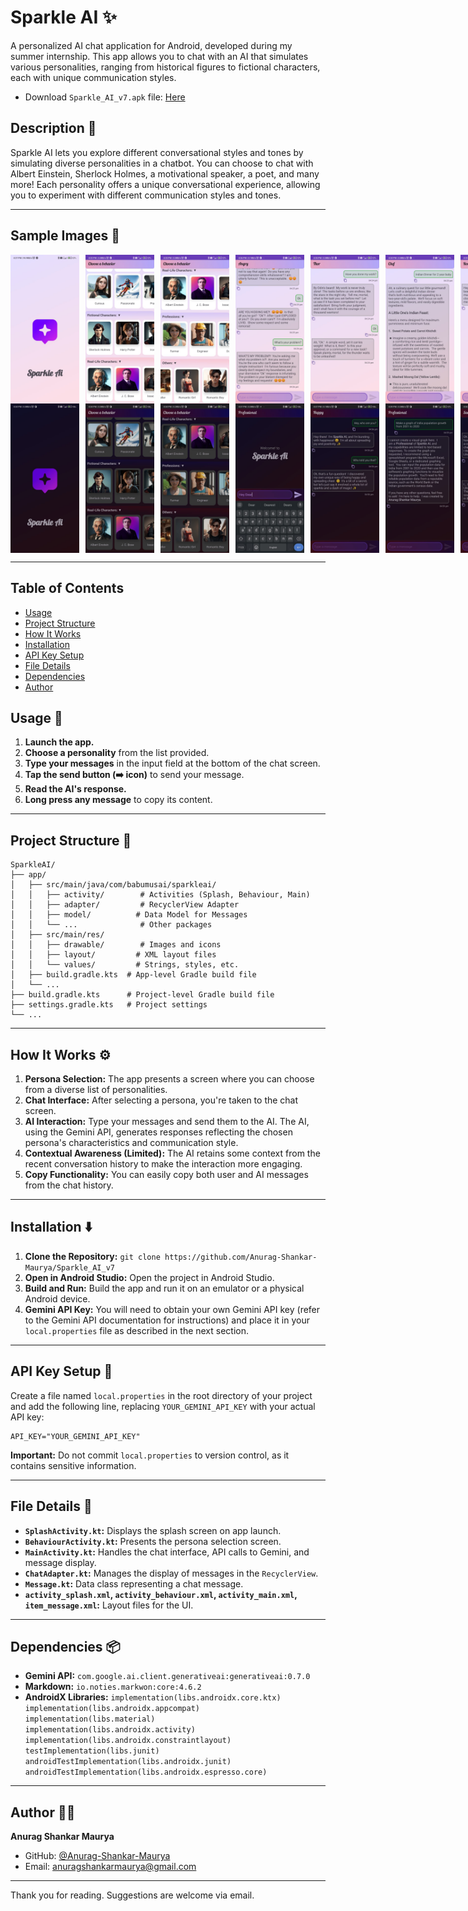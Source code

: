 # Sparkle AI ✨

A personalized AI chat application for Android, developed during my summer internship. This app
allows you to chat with
an AI that simulates various personalities, ranging from historical figures to fictional characters,
each with unique
communication styles.

- Download `Sparkle_AI_v7.apk` file:
  [Here](https://github.com/Anurag-Shankar-Maurya/Sparkle_AI_v7/blob/master/Sparkle_AI_v7.apk)

## Description 📝

Sparkle AI lets you explore different conversational styles and tones by simulating diverse
personalities in a chatbot.
You can choose to chat with Albert Einstein, Sherlock Holmes, a motivational speaker, a poet, and
many more! Each
personality offers a unique conversational experience, allowing you to experiment with different
communication styles
and tones.

---

## Sample Images 📸

<div style="display: flex; flex-wrap: nowrap; gap: 10px; justify-content: space-evenly; align-items: center; 
    margin: 0 auto; height: 100%; align-content: center;">
<img src="https://github.com/Anurag-Shankar-Maurya/Sparkle_AI_v7/blob/master/Sample%20Images/splash.jpeg" alt="Splash Screen" width="110">
<img src="https://github.com/Anurag-Shankar-Maurya/Sparkle_AI_v7/blob/master/Sample%20Images/main1.jpeg" alt="Main Screen 1" width="110">
<img src="https://github.com/Anurag-Shankar-Maurya/Sparkle_AI_v7/blob/master/Sample%20Images/main2.jpeg" alt="Main Screen 2" width="110">
<img src="https://github.com/Anurag-Shankar-Maurya/Sparkle_AI_v7/blob/master/Sample%20Images/angry.jpeg" alt="Angry Behavior" width="110">
<img src="https://github.com/Anurag-Shankar-Maurya/Sparkle_AI_v7/blob/master/Sample%20Images/thor.jpeg" alt="Thor" width="110">
<img src="https://github.com/Anurag-Shankar-Maurya/Sparkle_AI_v7/blob/master/Sample%20Images/chef.jpeg" alt="Chef" width="110">
<img src="https://github.com/Anurag-Shankar-Maurya/Sparkle_AI_v7/blob/master/Sample%20Images/romanticGirl.jpeg" alt="Romantic Girl" width="110">

</div>

<div style="display: flex; flex-wrap: nowrap; gap: 10px; justify-content: space-evenly;">

<img src="https://github.com/Anurag-Shankar-Maurya/Sparkle_AI_v7/blob/master/Sample%20Images/splashDark.jpeg" alt="Dark Splash Screen" width="110">
<img src="https://github.com/Anurag-Shankar-Maurya/Sparkle_AI_v7/blob/master/Sample%20Images/mainDark1.jpeg" alt="Dark Main Screen 1" width="110">
<img src="https://github.com/Anurag-Shankar-Maurya/Sparkle_AI_v7/blob/master/Sample%20Images/mainDark2.jpeg" alt="Dark Screen 2" width="110">
<img src="https://github.com/Anurag-Shankar-Maurya/Sparkle_AI_v7/blob/master/Sample%20Images/keyboardDark.jpeg" alt="Dark Keyboard" width="110">
<img src="https://github.com/Anurag-Shankar-Maurya/Sparkle_AI_v7/blob/master/Sample%20Images/happyDark.jpeg" alt="Dark Happy" width="110">
<img src="https://github.com/Anurag-Shankar-Maurya/Sparkle_AI_v7/blob/master/Sample%20Images/professionalDark.jpeg" alt="Dark Professional" width="110">
<img src="https://github.com/Anurag-Shankar-Maurya/Sparkle_AI_v7/blob/master/Sample%20Images/sadDark.jpeg" alt="Dark Sad" width="110">

</div>

---

## Table of Contents

- [Usage](https://github.com/Anurag-Shankar-Maurya/Sparkle_AI_v7?tab=readme-ov-file#usage-)
- [Project Structure](https://github.com/Anurag-Shankar-Maurya/Sparkle_AI_v7?tab=readme-ov-file#project-structure-)
- [How It Works](https://github.com/Anurag-Shankar-Maurya/Sparkle_AI_v7?tab=readme-ov-file#how-it-works-%EF%B8%8F)
- [Installation](https://github.com/Anurag-Shankar-Maurya/Sparkle_AI_v7?tab=readme-ov-file#installation-%EF%B8%8F)
- [API Key Setup](https://github.com/Anurag-Shankar-Maurya/Sparkle_AI_v7?tab=readme-ov-file#api-key-setup-)
- [File Details](https://github.com/Anurag-Shankar-Maurya/Sparkle_AI_v7?tab=readme-ov-file#file-details-)
- [Dependencies](https://github.com/Anurag-Shankar-Maurya/Sparkle_AI_v7?tab=readme-ov-file#dependencies-)
- [Author](https://github.com/Anurag-Shankar-Maurya/Sparkle_AI_v7?tab=readme-ov-file#author-)

## Usage 🚀

1. **Launch the app.**
2. **Choose a personality** from the list provided.
3. **Type your messages** in the input field at the bottom of the chat screen.
4. **Tap the send button (➡️ icon)** to send your message.
5. **Read the AI's response.**
6. **Long press any message** to copy its content.

---

## Project Structure 📂

```
SparkleAI/
├── app/
│   ├── src/main/java/com/babumusai/sparkleai/
│   │   ├── activity/        # Activities (Splash, Behaviour, Main)
│   │   ├── adapter/         # RecyclerView Adapter
│   │   ├── model/          # Data Model for Messages
│   │   └── ...              # Other packages
│   ├── src/main/res/
│   │   ├── drawable/        # Images and icons
│   │   ├── layout/         # XML layout files
│   │   └── values/         # Strings, styles, etc.
│   ├── build.gradle.kts  # App-level Gradle build file
│   └── ...
├── build.gradle.kts      # Project-level Gradle build file
├── settings.gradle.kts   # Project settings
└── ...
```

---

## How It Works ⚙️

1. **Persona Selection:**  The app presents a screen where you can choose from a diverse list of
   personalities.
2. **Chat Interface:** After selecting a persona, you're taken to the chat screen.
3. **AI Interaction:**  Type your messages and send them to the AI. The AI, using the Gemini API,
   generates responses
   reflecting the chosen persona's characteristics and communication style.
4. **Contextual Awareness (Limited):** The AI retains some context from the recent conversation
   history to make the
   interaction more engaging.
5. **Copy Functionality:** You can easily copy both user and AI messages from the chat history.

---

## Installation ⬇️

1. **Clone the Repository:** `git clone https://github.com/Anurag-Shankar-Maurya/Sparkle_AI_v7`
2. **Open in Android Studio:** Open the project in Android Studio.
3. **Build and Run:** Build the app and run it on an emulator or a physical Android device.
4. **Gemini API Key:** You will need to obtain your own Gemini API key (refer to the Gemini API
   documentation for instructions) and place it in your `local.properties` file as described in the
   next section.

---

## API Key Setup 🔑

Create a file named `local.properties` in the root directory of your project and add the following
line, replacing
`YOUR_GEMINI_API_KEY` with your actual API key:

```
API_KEY="YOUR_GEMINI_API_KEY"
```

**Important:** Do not commit `local.properties` to version control, as it contains sensitive
information.

___

## File Details 📄

* **`SplashActivity.kt`:**  Displays the splash screen on app launch.
* **`BehaviourActivity.kt`:** Presents the persona selection screen.
* **`MainActivity.kt`:**  Handles the chat interface, API calls to Gemini, and message display.
* **`ChatAdapter.kt`:**  Manages the display of messages in the `RecyclerView`.
* **`Message.kt`:**  Data class representing a chat message.
* **`activity_splash.xml`, `activity_behaviour.xml`, `activity_main.xml`, `item_message.xml`:**
  Layout files for the UI.

___

## Dependencies 📦

* **Gemini API:** `com.google.ai.client.generativeai:generativeai:0.7.0`
* **Markdown:** `io.noties.markwon:core:4.6.2`
* **AndroidX Libraries:** `implementation(libs.androidx.core.ktx)
  implementation(libs.androidx.appcompat)
  implementation(libs.material)
  implementation(libs.androidx.activity)
  implementation(libs.androidx.constraintlayout)
  testImplementation(libs.junit)
  androidTestImplementation(libs.androidx.junit)
  androidTestImplementation(libs.androidx.espresso.core)`

---

## Author 🧑‍💻

**Anurag Shankar Maurya**

- GitHub: [@Anurag-Shankar-Maurya](https://github.com/Anurag-Shankar-Maurya)
- Email: anuragshankarmaurya@gmail.com

---

Thank you for reading. Suggestions are welcome via email.


[//]: # (**Key Improvements for GitHub README:**)

[//]: # ()

[//]: # (* **Clearer Structure:**  Uses headings and sections to organize the information.)

[//]: # (* **Emojis:** Adds visual appeal and clarifies sections at a glance.)

[//]: # (* **Installation and Usage:**  Provides step-by-step instructions.)

[//]: # (* **File Details:**  Explains the purpose of each major file.)

[//]: # (* **Sample Images:**  Crucial for showcasing the app's look and feel.)

[//]: # (* **API Key Instructions:** Shows how to configure the API key securely.)

[//]: # (* **Call to Action:** Encourages feedback and contributions.)

[//]: # ()

[//]: # ()

[//]: # (Remember to replace placeholders like `YOUR_USERNAME`, your email, and image links with your actual information. Add a license &#40;e.g., MIT License&#41; if you want others to be able to use or contribute to your code. Consider adding a "Contributing" section if you're open to contributions.  A well-written README is essential for making your project easy to understand and use on GitHub.)
